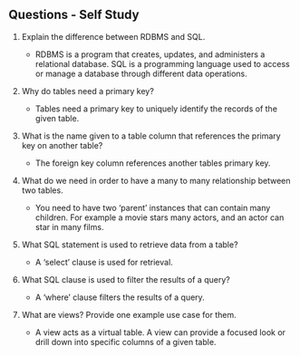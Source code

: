 ## Questions - Self Study
1. Explain the difference between RDBMS and SQL.
    * RDBMS is a program that creates, updates, and administers a relational database. SQL is a programming language used to access or manage a database through different data operations.

2. Why do tables need a primary key?
    * Tables need a primary key to uniquely identify the records of the given table.

3. What is the name given to a table column that references the primary key on another table?
    * The foreign key column references another tables primary key.

4. What do we need in order to have a many to many relationship between two tables.
    * You need to have two ‘parent’ instances that can contain many children. For example a movie stars many actors, and an actor can star in many films.

5. What SQL statement is used to retrieve data from a table?
    * A ‘select’ clause is used for retrieval.

6. What SQL clause is used to filter the results of a query?
    * A ‘where’ clause filters the results of a query.

7. What are views? Provide one example use case for them.
    * A view acts as a virtual table. A view can provide a focused look or drill down into specific columns of a given table.
